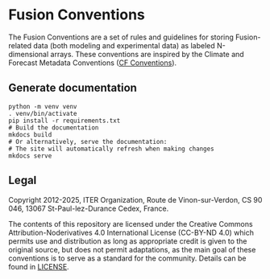 # Fusion Conventions

The Fusion Conventions are a set of rules and guidelines for storing
Fusion-related data (both modeling and experimental data) as labeled
N-dimensional arrays. These conventions are inspired by the Climate and Forecast
Metadata Conventions ([CF Conventions](https://cfconventions.org/)).

## Generate documentation

```console
python -m venv venv
. venv/bin/activate
pip install -r requirements.txt
# Build the documentation
mkdocs build
# Or alternatively, serve the documentation:
# The site will automatically refresh when making changes
mkdocs serve
```

## Legal

Copyright 2012-2025, ITER Organization, Route de Vinon-sur-Verdon, CS 90 046, 
13067 St-Paul-lez-Durance Cedex, France.

The contents of this repository are licensed under the Creative Commons
Attribution-Noderivatives 4.0 International License (CC-BY-ND 4.0) which permits
use and distribution as long as appropriate credit is given to the original
source, but does not permit adaptations, as the main goal of these conventions
is to serve as a standard for the community. Details can be found in
[LICENSE](LICENSE).
